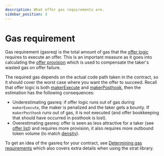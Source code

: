 ```yaml
---
description: What offer gas requirements are.
sidebar_position: 3
---
```


# Gas requirement

Gas requirement (gasreq) is the total amount of gas that the [offer logic](/docs/developers/terms/offer-logic.md) requires to execute an offer. This is an important measure as it goes into calculating the [offer provision](./offer-provision.md) which is used to compensate the taker's wasted gas on offer failure.

The required gas depends on the actual code path taken in the contract, so it should cover the worst case where you want the offer to succeed. Recall that offer logic is both [makerExecute](/docs/developers/terms/makerExecute.md) and [makerPosthook](/docs/developers/terms/makerPosthook.md), then the estimation has the following consequences:

* Underestimating gasreq: if offer logic runs out of gas during `makerExecute`, the maker is penalized and the taker gets a bounty. If `makerPosthook` runs out of gas, it is not executed (and offer bookkeeping that should have occurred in posthook is lost).
* Overestimating gasreq: offer is seen as less attractive for a taker (see [offer list](../offer-list.md)) and requires more provision, it also requires more outbound token volume (to match [density](/docs/developers/terms/density.md)).

To get an idea of the gasreq for your contract, see [Determining gas requirements](../../../../strat-lib/guides/howtoGasreq.md) which also covers extra details when using the strat library.

